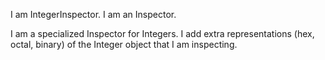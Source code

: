 I am IntegerInspector.
I am an Inspector.

I am a specialized Inspector for Integers.
I add extra representations (hex, octal, binary) of the Integer object that I am inspecting.